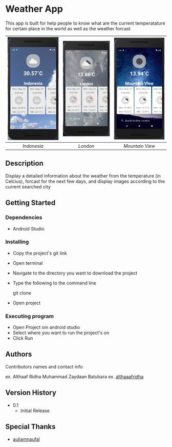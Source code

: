 # Weather App

This app is built for help people to know what are the current temperatature for certain place in the world as well as the weather forcast

| <img src="/images/indonesia.png"/> | <img src="/images/london.png"/> | <img src="/images/mountainView.png"/> |
| :--: | :--: | :--: |  
| *Indonesia* | *London* | *Mountain View* |

## Description

Display a detailed information about the weather from the temperature (in Celcius), forcast for the next few days, and display images according to the current searched city

## Getting Started

### Dependencies

* Android Studio

### Installing

* Copy the project's git link
* Open terminal 
* Navigate to the directory you want to download the project
* Type the following to the command line
	
	git clone <github-repo-link>
	
* Open project

### Executing program

* Open Project oin android studio
* Select where you want to run the project's on
* Click Run

## Authors

Contributors names and contact info

ex. Althaaf Ridha Muhammad Zaydaan Batubara 
ex. [althaaafridha](https://github.com/althaafridha)

## Version History

* 0.1
    * Initial Release
  
## Special Thanks

* [auliamnaufal](https://github.com/auliamnaufal)
